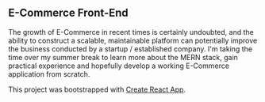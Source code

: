 ## E-Commerce Front-End

The growth of E-Commerce in recent times is certainly undoubted, and the ability to construct a scalable, maintainable platform can potentially improve the business conducted by a startup / established company. I'm taking the time over my summer break to learn more about the MERN stack, gain practical experience and hopefully develop a working E-Commerce application from scratch.

This project was bootstrapped with [Create React App](https://github.com/facebook/create-react-app).
